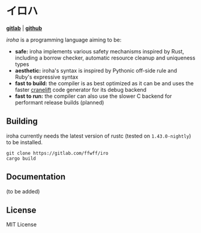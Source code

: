 # イロハ

**[gitlab](https://gitlab.com/ffwff/iro)** | **[github](https://github.com/ffwff/iro)**

*iroha* is a programming language aiming to be:

  * **safe:** iroha implements various safety mechanisms inspired by Rust, including a borrow checker, automatic resource cleanup and uniqueness types
  * **aesthetic:** iroha's syntax is inspired by Pythonic off-side rule and Ruby's expressive syntax
  * **fast to build:** the compiler is as best optimized as it can be and uses the faster [cranelift](https://github.com/bytecodealliance/wasmtime/tree/master/cranelift) code generator for its debug backend
  * **fast to run:** the compiler can also use the slower C backend for performant release builds (planned)

## Building

iroha currently needs the latest version of rustc (tested on `1.43.0-nightly`) to be installed.

```
git clone https://gitlab.com/ffwff/iro
cargo build
```

## Documentation

(to be added)

## License

MIT License